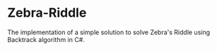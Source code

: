 # Zebra-Riddle

The implementation of a simple solution to solve Zebra's Riddle using Backtrack algorithm in C#.
